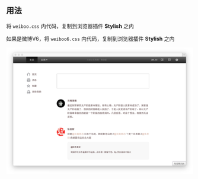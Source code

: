 ## 用法

将 `weiboo.css` 内代码，复制到浏览器插件 **Stylish** 之内

如果是微博V6，将 `weiboo6.css` 内代码，复制到浏览器插件 **Stylish** 之内

<!-- ![Screenshot](screenshot.jpg) -->
![Screenshot](screenshot2.jpg)
